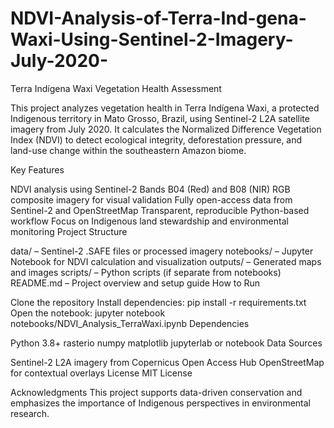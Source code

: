 # NDVI-Analysis-of-Terra-Ind-gena-Waxi-Using-Sentinel-2-Imagery-July-2020-
Terra Indígena Waxi Vegetation Health Assessment

This project analyzes vegetation health in Terra Indígena Waxi, a protected Indigenous territory in Mato Grosso, Brazil, using Sentinel-2 L2A satellite imagery from July 2020. It calculates the Normalized Difference Vegetation Index (NDVI) to detect ecological integrity, deforestation pressure, and land-use change within the southeastern Amazon biome.

Key Features

NDVI analysis using Sentinel-2 Bands B04 (Red) and B08 (NIR)
RGB composite imagery for visual validation
Fully open-access data from Sentinel-2 and OpenStreetMap
Transparent, reproducible Python-based workflow
Focus on Indigenous land stewardship and environmental monitoring
Project Structure

data/ – Sentinel-2 .SAFE files or processed imagery
notebooks/ – Jupyter Notebook for NDVI calculation and visualization
outputs/ – Generated maps and images
scripts/ – Python scripts (if separate from notebooks)
README.md – Project overview and setup guide
How to Run

Clone the repository
Install dependencies: pip install -r requirements.txt
Open the notebook: jupyter notebook notebooks/NDVI_Analysis_TerraWaxi.ipynb
Dependencies

Python 3.8+
rasterio
numpy
matplotlib
jupyterlab or notebook
Data Sources

Sentinel-2 L2A imagery from Copernicus Open Access Hub
OpenStreetMap for contextual overlays
License
MIT License

Acknowledgments
This project supports data-driven conservation and emphasizes the importance of Indigenous perspectives in environmental research.

